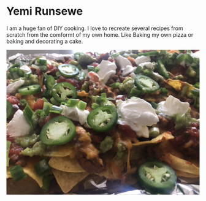 # Yemi Runsewe

I am a huge fan of DIY cooking. I love to recreate several recipes from scratch from the comformt of my own home. Like Baking my own pizza or baking and decorating a cake.

![Yemi's Home made Nachos](nachos.jpeg)